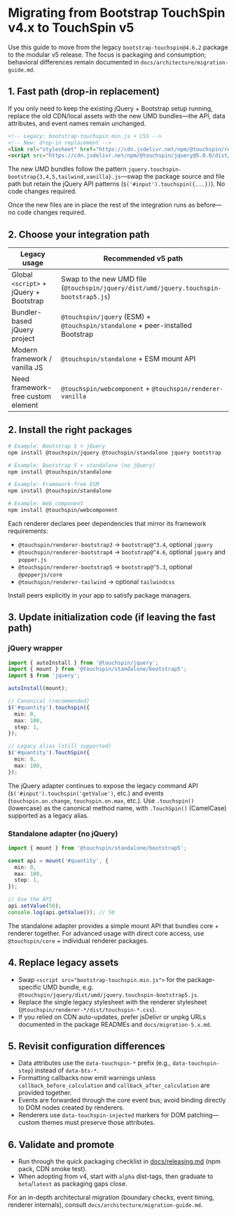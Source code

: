 # Migrating from Bootstrap TouchSpin v4.x to TouchSpin v5

Use this guide to move from the legacy `bootstrap-touchspin@4.6.2` package to the modular v5 release. The focus is packaging and consumption; behavioral differences remain documented in `docs/architecture/migration-guide.md`.

## 1. Fast path (drop-in replacement)

If you only need to keep the existing jQuery + Bootstrap setup running, replace the old CDN/local assets with the new UMD bundles—the API, data attributes, and event names remain unchanged.

```html
<!-- Legacy: bootstrap-touchspin.min.js + CSS -->
<!-- New: drop-in replacement -->
<link rel="stylesheet" href="https://cdn.jsdelivr.net/npm/@touchspin/renderer-bootstrap5@5.0.0/dist/touchspin-bootstrap5.css">
<script src="https://cdn.jsdelivr.net/npm/@touchspin/jquery@5.0.0/dist/umd/jquery.touchspin-bootstrap5.js"></script>
```

The new UMD bundles follow the pattern `jquery.touchspin-bootstrap{3,4,5,tailwind,vanilla}.js`—swap the package source and file path but retain the jQuery API patterns (`$('#input').touchspin({...})`). No code changes required.

Once the new files are in place the rest of the integration runs as before—no code changes required.

## 2. Choose your integration path

| Legacy usage | Recommended v5 path |
|--------------|---------------------|
| Global `<script>` + jQuery + Bootstrap | Swap to the new UMD file (`@touchspin/jquery/dist/umd/jquery.touchspin-bootstrap5.js`) |
| Bundler-based jQuery project | `@touchspin/jquery` (ESM) + `@touchspin/standalone` + peer-installed Bootstrap |
| Modern framework / vanilla JS | `@touchspin/standalone` + ESM mount API |
| Need framework-free custom element | `@touchspin/webcomponent` + `@touchspin/renderer-vanilla` |

## 2. Install the right packages

```bash
# Example: Bootstrap 5 + jQuery
npm install @touchspin/jquery @touchspin/standalone jquery bootstrap

# Example: Bootstrap 5 + standalone (no jQuery)
npm install @touchspin/standalone

# Example: Framework-free ESM
npm install @touchspin/standalone

# Example: Web component
npm install @touchspin/webcomponent
```

Each renderer declares peer dependencies that mirror its framework requirements:

- `@touchspin/renderer-bootstrap3` → `bootstrap@^3.4`, optional `jquery`
- `@touchspin/renderer-bootstrap4` → `bootstrap@^4.6`, optional `jquery` and `popper.js`
- `@touchspin/renderer-bootstrap5` → `bootstrap@^5.3`, optional `@popperjs/core`
- `@touchspin/renderer-tailwind` → optional `tailwindcss`

Install peers explicitly in your app to satisfy package managers.

## 3. Update initialization code (if leaving the fast path)

### jQuery wrapper

```ts
import { autoInstall } from '@touchspin/jquery';
import { mount } from '@touchspin/standalone/bootstrap5';
import $ from 'jquery';

autoInstall(mount);

// Canonical (recommended)
$('#quantity').touchspin({
  min: 0,
  max: 100,
  step: 1,
});

// Legacy alias (still supported)
$('#quantity').TouchSpin({
  min: 0,
  max: 100,
});
```

The jQuery adapter continues to expose the legacy command API (`$('#input').touchspin('getValue')`, etc.) and events (`touchspin.on.change`, `touchspin.on.max`, etc.). Use `.touchspin()` (lowercase) as the canonical method name, with `.TouchSpin()` (CamelCase) supported as a legacy alias.

### Standalone adapter (no jQuery)

```ts
import { mount } from '@touchspin/standalone/bootstrap5';

const api = mount('#quantity', {
  min: 0,
  max: 100,
  step: 1,
});

// Use the API
api.setValue(50);
console.log(api.getValue()); // 50
```

The standalone adapter provides a simple mount API that bundles core + renderer together. For advanced usage with direct core access, use `@touchspin/core` + individual renderer packages.

## 4. Replace legacy assets

- Swap `<script src="bootstrap-touchspin.min.js">` for the package-specific UMD bundle, e.g. `@touchspin/jquery/dist/umd/jquery.touchspin-bootstrap5.js`.
- Replace the single legacy stylesheet with the renderer stylesheet (`@touchspin/renderer-*/dist/touchspin-*.css`).
- If you relied on CDN auto-updates, prefer jsDelivr or unpkg URLs documented in the package READMEs and `docs/migration-5.x.md`.

## 5. Revisit configuration differences

- Data attributes use the `data-touchspin-*` prefix (e.g., `data-touchspin-step`) instead of `data-bts-*`.
- Formatting callbacks now emit warnings unless `callback_before_calculation` and `callback_after_calculation` are provided together.
- Events are forwarded through the core event bus; avoid binding directly to DOM nodes created by renderers.
- Renderers use `data-touchspin-injected` markers for DOM patching—custom themes must preserve those attributes.

## 6. Validate and promote

- Run through the quick packaging checklist in [docs/releasing.md](docs/releasing.md) (npm pack, CDN smoke test).
- When adopting from v4, start with `alpha` dist-tags, then graduate to `beta`/`latest` as packaging gaps close.

For an in-depth architectural migration (boundary checks, event timing, renderer internals), consult `docs/architecture/migration-guide.md`.

